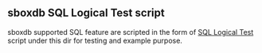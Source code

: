 ## sboxdb SQL Logical Test script

sboxdb supported SQL feature are scripted in the form
of [SQL Logical Test](https://www.sqlite.org/sqllogictest/doc/trunk/about.wiki) script under this dir for testing and
example purpose.
